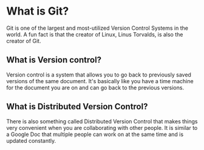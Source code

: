 # What is Git?

Git is one of the largest and most-utilized Version Control Systems in the world. A fun fact is that the creator of Linux, Linus Torvalds, is also the creator of Git.

## What is Version control?

Version control is a system that allows you to go back to previously saved versions of the same document. It's basically like you have a time machine for the document you are on and can go back to the previous versions. 

## What is Distributed Version Control?

There is also something called Distributed Version Control that makes things very convenient when you are collaborating with other people. It is similar to a Google Doc that multiple people can work on at the same time and is updated constantly.
